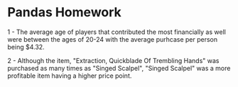 # Pandas Homework

1 - The average age of players that contributed the most financially as well were between the ages of 20-24 with the average purhcase per person being $4.32.

2 - Although the item, "Extraction, Quickblade Of Trembling Hands" was purchased as many times as "Singed Scalpel", "Singed Scalpel" was a more profitable item having a higher price point.
